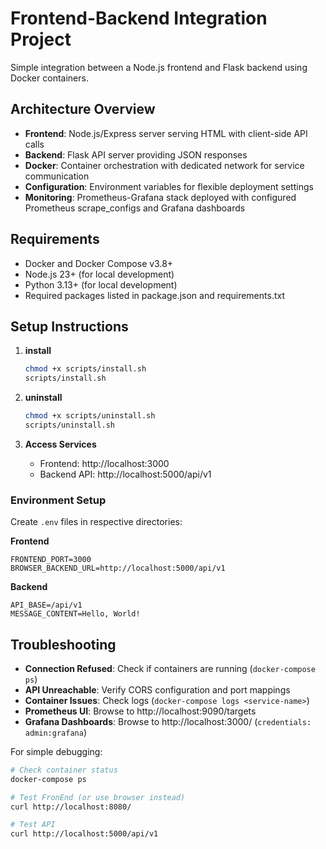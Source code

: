 # Frontend-Backend Integration Project

Simple integration between a Node.js frontend and Flask backend using Docker containers.

## Architecture Overview

- **Frontend**: Node.js/Express server serving HTML with client-side API calls
- **Backend**: Flask API server providing JSON responses
- **Docker**: Container orchestration with dedicated network for service communication
- **Configuration**: Environment variables for flexible deployment settings
- **Monitoring**: Prometheus-Grafana stack deployed with configured Prometheus scrape_configs and Grafana dashboards

## Requirements

- Docker and Docker Compose v3.8+
- Node.js 23+ (for local development)
- Python 3.13+ (for local development)
- Required packages listed in package.json and requirements.txt

## Setup Instructions

1. **install**
   ```bash
   chmod +x scripts/install.sh  
   scripts/install.sh 
   ```

2. **uninstall**
   ```bash
   chmod +x scripts/uninstall.sh  
   scripts/uninstall.sh 
   ```

3. **Access Services**
   - Frontend: http://localhost:3000
   - Backend API: http://localhost:5000/api/v1

### Environment Setup
Create `.env` files in respective directories:

**Frontend**
```
FRONTEND_PORT=3000
BROWSER_BACKEND_URL=http://localhost:5000/api/v1
```

**Backend**
```
API_BASE=/api/v1
MESSAGE_CONTENT=Hello, World!
```

## Troubleshooting

- **Connection Refused**: Check if containers are running (`docker-compose ps`)
- **API Unreachable**: Verify CORS configuration and port mappings
- **Container Issues**: Check logs (`docker-compose logs <service-name>`)
- **Prometheus UI**: Browse to http://localhost:9090/targets
- **Grafana Dashboards**: Browse to http://localhost:3000/ (`credentials: admin:grafana`)

For simple debugging:
```bash
# Check container status
docker-compose ps

# Test FronEnd (or use browser instead)
curl http://localhost:8080/

# Test API
curl http://localhost:5000/api/v1
```
